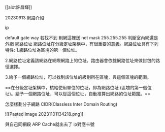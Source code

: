 [[aiot許昌輝]]

20230913 網路介紹

ip 

default gate way
	若找不到
	則網這裡送
net mask 
	255.255.255
	判斷室內網還是外網
網路位址
網路位址在分級定址架構中，有很重要的意義。網路位址具有下列特性:
1.網路位址為區塊的第一個位址。

2.網路位址定義該網路在網際網路上的位址。路由器會依據網路位址來做封包的路徑選擇。

3.給予一個網路位址，可以找到該位址的級別所在區塊，與這個區塊的範圍。

==在分級定址架構中，核給使用單位的位址，即為網路位址 (區塊的第一個位址)。給予一個網路位址，可以從這個位址，自動推算出網路的位址範圍。==

怎麼樣劃分子網路
CIDR(Classless Inter Domain Routing)

![[Pasted image 20231101134218.png]]

與自己同網段
ARP Cache就出去了
ip對應卡號